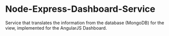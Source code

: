# Node-Express-Dashboard-Service
Service that translates the information from the database (MongoDB) for the view, implemented for the AngularJS Dashboard.
